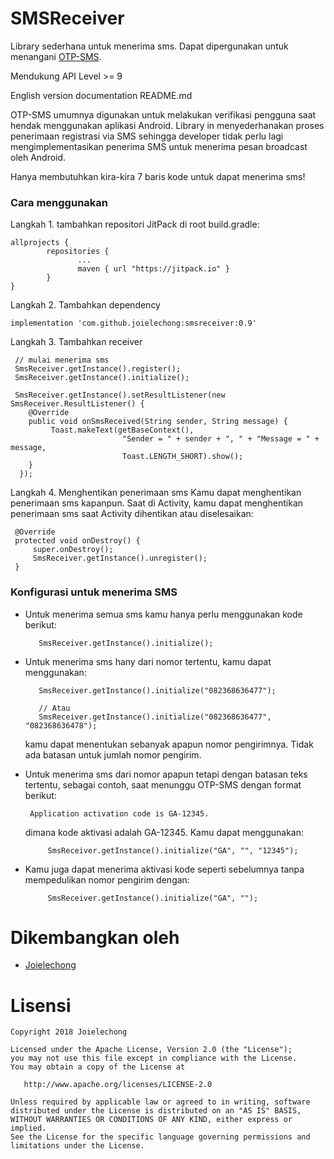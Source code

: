 # SMSReceiver

Library sederhana untuk menerima sms. Dapat dipergunakan untuk menangani [OTP-SMS](https://en.wikipedia.org/wiki/One-time_password).

Mendukung API Level >= 9

English version documentation README.md

OTP-SMS umumnya digunakan untuk melakukan verifikasi pengguna saat hendak menggunakan aplikasi Android.
Library in menyederhanakan proses penerimaan registrasi via SMS sehingga developer tidak perlu lagi mengimplementasikan penerima SMS untuk menerima pesan broadcast oleh Android.

Hanya membutuhkan kira-kira 7 baris kode untuk dapat menerima sms!

### Cara menggunakan

Langkah 1. tambahkan repositori JitPack di root build.gradle:

    allprojects {
            repositories {
                   ...
                   maven { url "https://jitpack.io" }
            }
    }

Langkah 2. Tambahkan dependency

    implementation 'com.github.joielechong:smsreceiver:0.9'

Langkah 3. Tambahkan receiver

     // mulai menerima sms
     SmsReceiver.getInstance().register();
     SmsReceiver.getInstance().initialize();

     SmsReceiver.getInstance().setResultListener(new SmsReceiver.ResultListener() {
        @Override
        public void onSmsReceived(String sender, String message) {
             Toast.makeText(getBaseContext(),
                             "Sender = " + sender + ", " + "Message = " + message,
                             Toast.LENGTH_SHORT).show();
        }
      });

Langkah 4. Menghentikan penerimaan sms
Kamu dapat menghentikan penerimaan sms kapanpun. Saat di Activity, kamu dapat menghentikan penerimaan sms saat Activity dihentikan atau diselesaikan:


     @Override
     protected void onDestroy() {
         super.onDestroy();
         SmsReceiver.getInstance().unregister();
     }

### Konfigurasi untuk menerima SMS

- Untuk menerima semua sms kamu hanya perlu menggunakan kode berikut:

         SmsReceiver.getInstance().initialize();

- Untuk menerima sms hany dari nomor tertentu, kamu dapat menggunakan:

         SmsReceiver.getInstance().initialize("082368636477");

         // Atau
         SmsReceiver.getInstance().initialize("082368636477", "082368636478");

   kamu dapat menentukan sebanyak apapun nomor pengirimnya. Tidak ada batasan untuk jumlah nomor pengirim.

- Untuk menerima sms dari nomor apapun tetapi dengan batasan teks tertentu, sebagai contoh, saat menunggu OTP-SMS dengan format berikut:

       Application activation code is GA-12345.

  dimana kode aktivasi adalah GA-12345. Kamu dapat menggunakan:

           SmsReceiver.getInstance().initialize("GA", "", "12345");

- Kamu juga dapat menerima aktivasi kode seperti sebelumnya tanpa mempedulikan nomor pengirim dengan:

           SmsReceiver.getInstance().initialize("GA", "");


# Dikembangkan oleh

 * [Joielechong](http://www.github.com/joielechong)


# Lisensi

    Copyright 2018 Joielechong

    Licensed under the Apache License, Version 2.0 (the "License");
    you may not use this file except in compliance with the License.
    You may obtain a copy of the License at

       http://www.apache.org/licenses/LICENSE-2.0

    Unless required by applicable law or agreed to in writing, software
    distributed under the License is distributed on an "AS IS" BASIS,
    WITHOUT WARRANTIES OR CONDITIONS OF ANY KIND, either express or implied.
    See the License for the specific language governing permissions and
    limitations under the License.